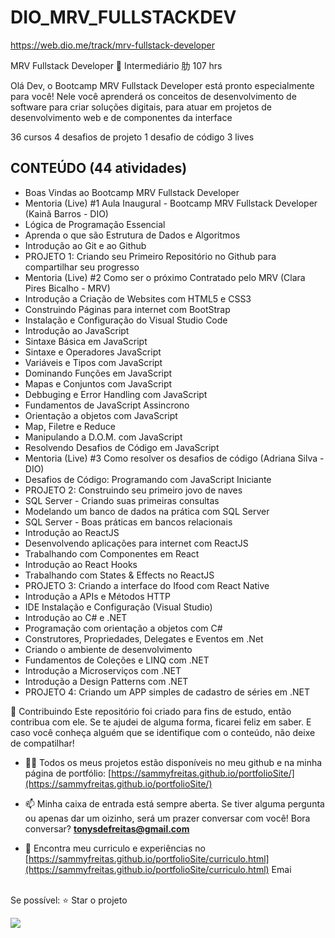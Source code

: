 # DIO_MRV_FULLSTACKDEV
https://web.dio.me/track/mrv-fullstack-developer

MRV Fullstack Developer
 Intermediário
肋 107 hrs

Olá Dev, o Bootcamp MRV Fullstack Developer está pronto especialmente para você! Nele você aprenderá os conceitos de desenvolvimento de software para criar soluções digitais, para atuar em projetos de desenvolvimento web e de componentes da interface

36 cursos
4 desafios de projeto
1 desafio de código
3 lives

## CONTEÚDO (44 atividades)
* Boas Vindas ao Bootcamp MRV Fullstack Developer 
* Mentoria (Live) #1 Aula Inaugural - Bootcamp MRV Fullstack Developer (Kainã Barros - DIO)
* Lógica de Programação Essencial
* Aprenda o que são Estrutura de Dados e Algoritmos
* Introdução ao Git e ao Github
* PROJETO 1: Criando seu Primeiro Repositório no Github para compartilhar seu progresso
* Mentoria (Live) #2 Como ser o próximo Contratado pelo MRV (Clara Pires Bicalho - MRV)
* Introdução a Criação de Websites com HTML5 e CSS3
* Construindo Páginas para internet com BootStrap
* Instalação e Configuração do Visual Studio Code
* Introdução ao JavaScript
* Sintaxe Básica em JavaScript
* Sintaxe e Operadores JavaScript
* Variáveis e Tipos com JavaScript
* Dominando Funções em JavaScript
* Mapas e Conjuntos com JavaScript
* Debbuging e Error Handling com JavaScript
* Fundamentos de JavaScript Assincrono
* Orientação a objetos com JavaScript
* Map, Filetre e Reduce
* Manipulando a D.O.M. com JavaScript
* Resolvendo Desafios de Código em JavaScript
* Mentoria (Live) #3 Como resolver os desafios de código (Adriana Silva - DIO)
* Desafios de Código: Programando com JavaScript Iniciante
* PROJETO 2: Construindo seu primeiro jovo de naves
* SQL Server - Criando suas primeiras consultas
* Modelando um banco de dados na prática com SQL Server
* SQL Server - Boas práticas em bancos relacionais
* Introdução ao ReactJS
* Desenvolvendo aplicações para internet com ReactJS
* Trabalhando com Componentes em React
* Introdução ao React Hooks
* Trabalhando com States & Effects no ReactJS
* PROJETO 3: Criando a interface do Ifood com React Native
* Introdução a APIs e Métodos HTTP
* IDE Instalação e Configuração (Visual Studio)
* Introdução ao C# e .NET
* Programação com orientação a objetos com C#
* Construtores, Propriedades, Delegates e Eventos em .Net
* Criando o ambiente de desenvolvimento
* Fundamentos de Coleções e LINQ com .NET
* Introdução a Microserviços com .NET
* Introdução a Design Patterns com .NET
* PROJETO 4: Criando um APP simples de cadastro de séries em .NET






🤝 Contribuindo Este repositório foi criado para fins de estudo, então contribua com ele. Se te ajudei de alguma forma, ficarei feliz em saber. E caso você conheça alguém que se identifique com o conteúdo, não deixe de compatilhar! 

- 👨‍💻 Todos os meus projetos estão disponíveis no meu github e na minha página de portfólio: [https://sammyfreitas.github.io/portfolioSite/](https://sammyfreitas.github.io/portfolioSite/) 

- 📫 Minha caixa de entrada está sempre aberta. Se tiver alguma pergunta ou apenas dar um oizinho, será um prazer conversar com você! Bora conversar? **tonysdefreitas@gmail.com**

- 📄 Encontra meu curriculo e experiências no [https://sammyfreitas.github.io/portfolioSite/curriculo.html](https://sammyfreitas.github.io/portfolioSite/curriculo.html)
Emai

<br>Se possível:  ⭐️ Star o projeto

<img src="https://hermes.digitalinnovation.one/certificates/cover/1F4E7C13.jpg">
